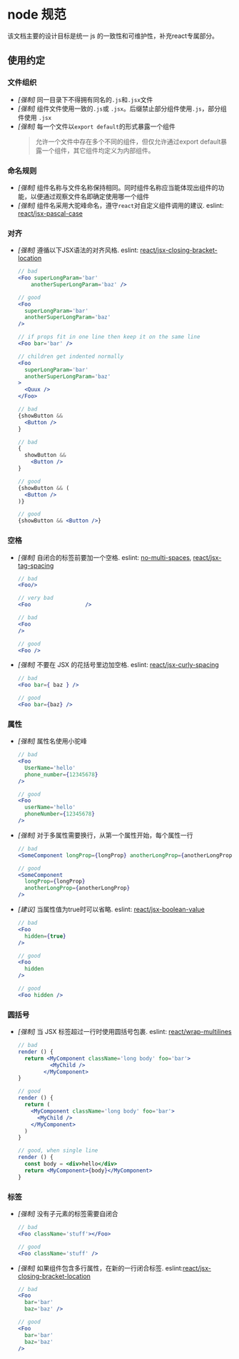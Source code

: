 # node 规范

该文档主要的设计目标是统一 js 的一致性和可维护性，补充react专属部分。

## 使用约定

### 文件组织

- _\[强制]_ 同一目录下不得拥有同名的`.js`和`.jsx`文件
- _\[强制]_ 组件文件使用一致的`.js`或 `.jsx`。后缀禁止部分组件使用`.js`，部分组件使用 `.jsx`
- _\[强制]_ 每一个文件以`export default`的形式暴露一个组件
  > 允许一个文件中存在多个不同的组件，但仅允许通过export default暴露一个组件，其它组件均定义为内部组件。

### 命名规则

- _\[强制]_ 组件名称与文件名称保持相同。同时组件名称应当能体现出组件的功能，以便通过观察文件名即确定使用哪一个组件
- _\[强制]_ 组件名采用大驼峰命名，遵守`react`对自定义组件调用的建议. eslint: [react/jsx-pascal-case](https://github.com/yannickcr/eslint-plugin-react/blob/master/docs/rules/jsx-pascal-case.md)

### 对齐

- _\[强制]_ 遵循以下JSX语法的对齐风格. eslint: [react/jsx-closing-bracket-location](https://github.com/yannickcr/eslint-plugin-react/blob/master/docs/rules/jsx-closing-bracket-location.md)

  ```jsx
  // bad
  <Foo superLongParam='bar'
      anotherSuperLongParam='baz' />

  // good
  <Foo
    superLongParam='bar'
    anotherSuperLongParam='baz'
  />

  // if props fit in one line then keep it on the same line
  <Foo bar='bar' />

  // children get indented normally
  <Foo
    superLongParam='bar'
    anotherSuperLongParam='baz'
  >
    <Quux />
  </Foo>

  // bad
  {showButton &&
    <Button />
  }

  // bad
  {
    showButton &&
      <Button />
  }

  // good
  {showButton && (
    <Button />
  )}

  // good
  {showButton && <Button />}
  ```

### 空格

- _\[强制]_ 自闭合的标签前要加一个空格. eslint: [no-multi-spaces](https://eslint.org/docs/rules/no-multi-spaces), [react/jsx-tag-spacing](https://github.com/yannickcr/eslint-plugin-react/blob/master/docs/rules/jsx-tag-spacing.md)

  ```jsx
  // bad
  <Foo/>

  // very bad
  <Foo                 />

  // bad
  <Foo
  />

  // good
  <Foo />
  ```

- _\[强制]_ 不要在 JSX 的花括号里边加空格. eslint: [react/jsx-curly-spacing](https://github.com/yannickcr/eslint-plugin-react/blob/master/docs/rules/jsx-curly-spacing.md)

  ```jsx
  // bad
  <Foo bar={ baz } />

  // good
  <Foo bar={baz} />
  ```

### 属性

- _\[强制]_ 属性名使用小驼峰

  ```jsx
  // bad
  <Foo
    UserName='hello'
    phone_number={12345678}
  />

  // good
  <Foo
    userName='hello'
    phoneNumber={12345678}
  />
  ```

- _\[强制]_ 对于多属性需要换行，从第一个属性开始，每个属性一行

  ```jsx
  // bad
  <SomeComponent longProp={longProp} anotherLongProp={anotherLongProp} />

  // good
  <SomeComponent
    longProp={longProp}
    anotherLongProp={anotherLongProp}
  />
  ```

- _\[建议]_ 当属性值为true时可以省略. eslint: [react/jsx-boolean-value](https://github.com/yannickcr/eslint-plugin-react/blob/master/docs/rules/jsx-boolean-value.md)

  ```jsx
  // bad
  <Foo
    hidden={true}
  />

  // good
  <Foo
    hidden
  />

  // good
  <Foo hidden />
  ```

### 圆括号

- _\[强制]_ 当 JSX 标签超过一行时使用圆括号包裹. eslint: [react/wrap-multilines](https://github.com/yannickcr/eslint-plugin-react/blob/master/docs/rules/wrap-multilines.md)

  ```jsx
  // bad
  render () {
    return <MyComponent className='long body' foo='bar'>
            <MyChild />
          </MyComponent>
  }

  // good
  render () {
    return (
      <MyComponent className='long body' foo='bar'>
        <MyChild />
      </MyComponent>
    )
  }

  // good, when single line
  render () {
    const body = <div>hello</div>
    return <MyComponent>{body}</MyComponent>
  }
  ```

### 标签

- _\[强制]_ 没有子元素的标签需要自闭合

  ```jsx
  // bad
  <Foo className='stuff'></Foo>

  // good
  <Foo className='stuff' />
  ```

- _\[强制]_ 如果组件包含多行属性，在新的一行闭合标签. eslint:[react/jsx-closing-bracket-location](https://github.com/yannickcr/eslint-plugin-react/blob/master/docs/rules/jsx-closing-bracket-location.md)

  ```jsx
  // bad
  <Foo
    bar='bar'
    baz='baz' />

  // good
  <Foo
    bar='bar'
    baz='baz'
  />
  ```

